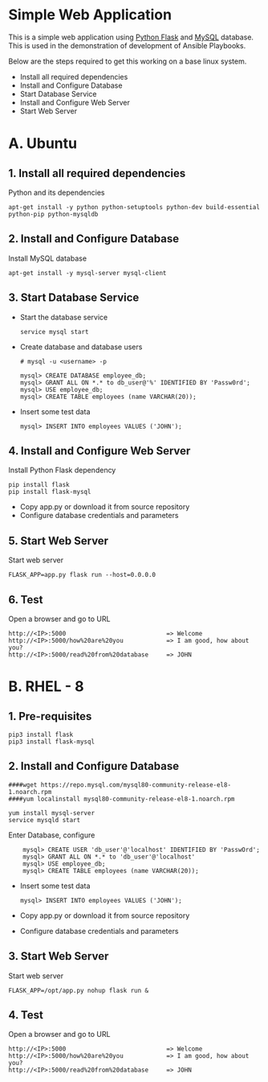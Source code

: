 # Simple Web Application

This is a simple web application using [Python Flask](http://flask.pocoo.org/) and [MySQL](https://www.mysql.com/) database. 
This is used in the demonstration of development of Ansible Playbooks.
  
  Below are the steps required to get this working on a base linux system.
  
  - Install all required dependencies
  - Install and Configure Database
  - Start Database Service
  - Install and Configure Web Server
  - Start Web Server

# A. Ubuntu
## 1. Install all required dependencies
  
  Python and its dependencies

    apt-get install -y python python-setuptools python-dev build-essential python-pip python-mysqldb

   
## 2. Install and Configure Database
    
 Install MySQL database
    
    apt-get install -y mysql-server mysql-client

## 3. Start Database Service
  - Start the database service
    
        service mysql start

  - Create database and database users
        
        # mysql -u <username> -p
        
        mysql> CREATE DATABASE employee_db;
        mysql> GRANT ALL ON *.* to db_user@'%' IDENTIFIED BY 'Passw0rd';
        mysql> USE employee_db;
        mysql> CREATE TABLE employees (name VARCHAR(20));
        
  - Insert some test data
        
        mysql> INSERT INTO employees VALUES ('JOHN');
    
## 4. Install and Configure Web Server

Install Python Flask dependency

    pip install flask
    pip install flask-mysql

- Copy app.py or download it from source repository
- Configure database credentials and parameters 

## 5. Start Web Server

Start web server

    FLASK_APP=app.py flask run --host=0.0.0.0
    
## 6. Test

Open a browser and go to URL

    http://<IP>:5000                            => Welcome
    http://<IP>:5000/how%20are%20you            => I am good, how about you?
    http://<IP>:5000/read%20from%20database     => JOHN

# B. RHEL - 8

## 1. Pre-requisites

    pip3 install flask
    pip3 install flask-mysql

## 2. Install and Configure Database

    ####wget https://repo.mysql.com/mysql80-community-release-el8-1.noarch.rpm
    ####yum localinstall mysql80-community-release-el8-1.noarch.rpm

    yum install mysql-server
    service mysqld start

Enter Database, configure 

        mysql> CREATE USER 'db_user'@'localhost' IDENTIFIED BY 'PasswOrd';
        mysql> GRANT ALL ON *.* to 'db_user'@'localhost'
        mysql> USE employee_db;
        mysql> CREATE TABLE employees (name VARCHAR(20));
        
  - Insert some test data
        
        mysql> INSERT INTO employees VALUES ('JOHN');
        
- Copy app.py or download it from source repository
- Configure database credentials and parameters 

## 3. Start Web Server

Start web server

    FLASK_APP=/opt/app.py nohup flask run &
    
## 4. Test

Open a browser and go to URL

    http://<IP>:5000                            => Welcome
    http://<IP>:5000/how%20are%20you            => I am good, how about you?
    http://<IP>:5000/read%20from%20database     => JOHN
